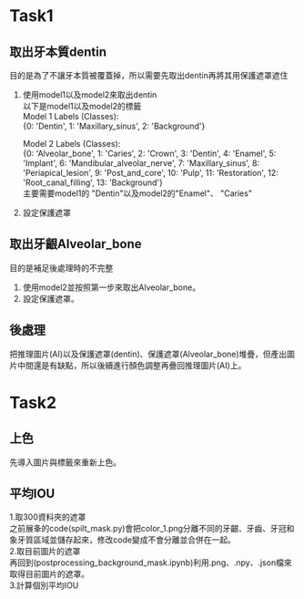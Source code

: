 # Task1
## 取出牙本質dentin
目的是為了不讓牙本質被覆蓋掉，所以需要先取出dentin再將其用保護遮罩遮住
1. 使用model1以及model2來取出dentin  
    以下是model1以及model2的標籤  
    Model 1 Labels (Classes):  
    {0: 'Dentin', 1: 'Maxillary_sinus', 2: 'Background'}

    Model 2 Labels (Classes):  
    {0: 'Alveolar_bone', 1: 'Caries', 2: 'Crown', 3: 'Dentin', 4: 'Enamel', 5: 'Implant', 6: 'Mandibular_alveolar_nerve', 7: 'Maxillary_sinus', 8: 'Periapical_lesion', 9: 'Post_and_core', 10: 'Pulp', 11: 'Restoration', 12: 'Root_canal_filling', 13: 'Background'}  
    主要需要model1的 "Dentin"以及model2的"Enamel"、 "Caries"
2. 設定保護遮罩  
## 取出牙齦Alveolar_bone
目的是補足後處理時的不完整
1. 使用model2並按照第一步來取出Alveolar_bone。
2. 設定保護遮罩。
##  後處理  
把推理圖片(AI)以及保護遮罩(dentin)、保護遮罩(Alveolar_bone)堆疊，但產出圖片中間還是有缺點，所以後續進行顏色調整再疊回推理圖片(AI)上。

# Task2
## 上色
先導入圖片與標籤來重新上色。

## 平均IOU
1.取300資料夾的遮罩  
之前展夆的code(spilt_mask.py)會把color_1.png分離不同的牙齦、牙齒、牙冠和象牙質區域並儲存起來，修改code變成不會分離並合併在一起。  
2.取目前圖片的遮罩  
再回到(postprocessing_background_mask.ipynb)利用.png、.npy、.json檔來取得目前圖片的遮罩。  
3.計算個別平均IOU




